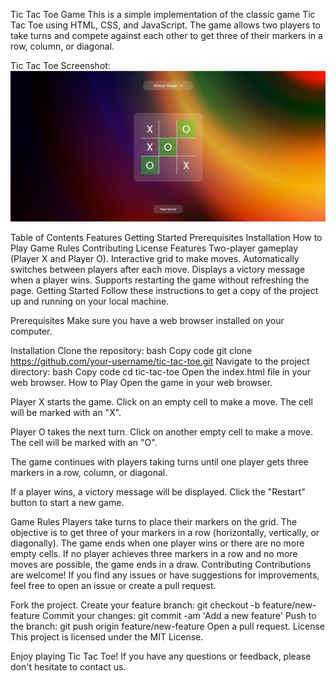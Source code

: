 Tic Tac Toe Game
This is a simple implementation of the classic game Tic Tac Toe using HTML, CSS, and JavaScript. The game allows two players to take turns and compete against each other to get three of their markers in a row, column, or diagonal.

Tic Tac Toe Screenshot: 
![Alt text](image.png)

Table of Contents
Features
Getting Started
Prerequisites
Installation
How to Play
Game Rules
Contributing
License
Features
Two-player gameplay (Player X and Player O).
Interactive grid to make moves.
Automatically switches between players after each move.
Displays a victory message when a player wins.
Supports restarting the game without refreshing the page.
Getting Started
Follow these instructions to get a copy of the project up and running on your local machine.

Prerequisites
Make sure you have a web browser installed on your computer.

Installation
Clone the repository:
bash
Copy code
git clone https://github.com/your-username/tic-tac-toe.git
Navigate to the project directory:
bash
Copy code
cd tic-tac-toe
Open the index.html file in your web browser.
How to Play
Open the game in your web browser.

Player X starts the game. Click on an empty cell to make a move. The cell will be marked with an "X".

Player O takes the next turn. Click on another empty cell to make a move. The cell will be marked with an "O".

The game continues with players taking turns until one player gets three markers in a row, column, or diagonal.

If a player wins, a victory message will be displayed. Click the "Restart" button to start a new game.

Game Rules
Players take turns to place their markers on the grid.
The objective is to get three of your markers in a row (horizontally, vertically, or diagonally).
The game ends when one player wins or there are no more empty cells.
If no player achieves three markers in a row and no more moves are possible, the game ends in a draw.
Contributing
Contributions are welcome! If you find any issues or have suggestions for improvements, feel free to open an issue or create a pull request.

Fork the project.
Create your feature branch: git checkout -b feature/new-feature
Commit your changes: git commit -am 'Add a new feature'
Push to the branch: git push origin feature/new-feature
Open a pull request.
License
This project is licensed under the MIT License.

Enjoy playing Tic Tac Toe! If you have any questions or feedback, please don't hesitate to contact us.
